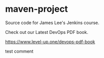 # maven-project
Source code for James Lee's Jenkins course.

Check out our Latest DevOps PDF book.

https://www.level-up.one/devops-pdf-book

test comment

